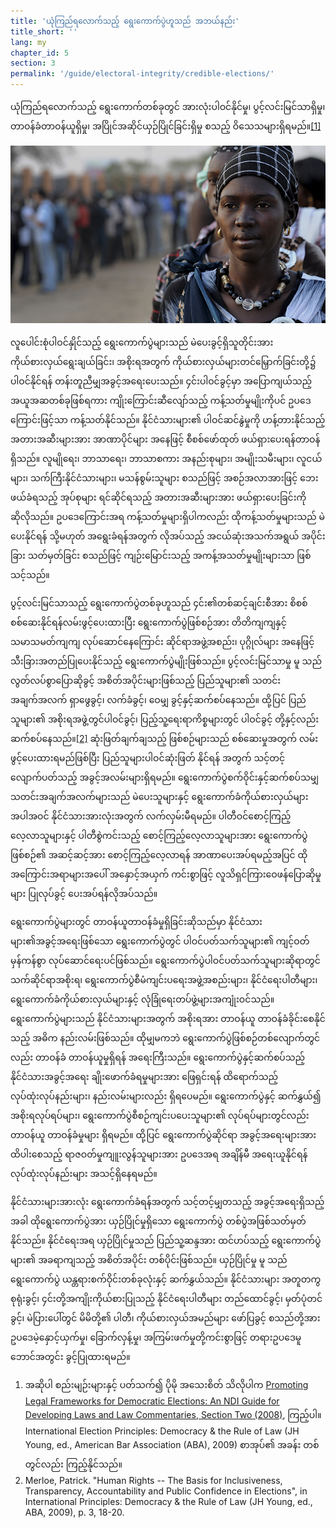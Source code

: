 ```yaml
---
title: 'ယုံကြည်ရလောက်သည့် ရွေးကောက်ပွဲဟူသည် အဘယ်နည်း'
title_short: ''
lang: my
chapter_id: 5
section: 3
permalink: '/guide/electoral-integrity/credible-elections/'
---
```


ယုံကြည်ရလောက်သည့် ရွေးကောက်တစ်ခုတွင် အားလုံးပါဝင်နိုင်မှု၊ ပွင့်လင်းမြင်သာရှိမှု၊ တာဝန်ခံတာဝန်ယူရှိမှု၊ အပြိုင်အဆိုင်ယှဉ်ပြိုင်ခြင်းရှိမှု စသည့် ဝိသေသများရှိရမည်။[\[1\]](#footnote-1)

![ကုလသမဂ္ဂဓါတ်ပုံ, Tim McKulka](/assets/images/guide/UN-Photo-Tim-McKulka-460567.jpg)

လူပေါင်းစုံပါဝင်နှိုင်သည့် ရွေးကောက်ပွဲများသည် မဲပေးခွင့်ရှိသူတိုင်းအား ကိုယ်စားလှယ်ရွေးချယ်ခြင်း၊ အစိုးရအတွက် ကိုယ်စားလှယ်များတင်မြှောက်ခြင်းတို့၌ ပါဝင်နိုင်ရန် တန်းတူညီမျှအခွင့်အရေးပေးသည်။ ၄င်းပါဝင်ခွင့်မှာ အပြောကျယ်သည့် အယူအဆတစ်ခုဖြစ်ရကား ကျိုးကြောင်းဆီလျော်သည့် ကန့်သတ်မှုမျိုးကိုပင် ဥပဒေကြောင်းဖြင့်သာ ကန့်သတ်နိုင်သည်။ နိုင်ငံသားများ၏ ပါဝင်ဆင်နွဲမှုကို ဟန့်တားနိုင်သည့် အတားအဆီးများအား အာဏာပိုင်များ အနေဖြင့် စီစစ်ဖော်ထုတ် ဖယ်ရှားပေးရန်တာဝန်ရှိသည်။ လူမျိုရေး၊ ဘာသာရေး၊ ဘာသာစကား အနည်းစုများ၊ အမျိုးသမီးများ၊ လူငယ်များ၊ သက်ကြီးနိုင်ငံသားများ၊ မသန်စွမ်းသူများ စသည်ဖြင့် အစဉ်အလာအားဖြင့် ဘေးဖယ်ခံရသည့် အုပ်စုများ ရင်ဆိုင်ရသည့် အတားအဆီးများအား ဖယ်ရှားပေးခြင်းကို ဆိုလိုသည်။ ဥပဒေကြောင်းအရ ကန့်သတ်မှုများရှိပါကလည်း ထိုကန့်သတ်မှုများသည် မဲပေးနိုင်ရန် သို့မဟုတ် အရွေးခံရန်အတွက် လိုအပ်သည့် အငယ်ဆုံးအသက်အရွယ် အပိုင်းခြား သတ်မှတ်ခြင်း စသည်ဖြင့် ကျဉ်းမြောင်းသည့် အကန့်အသတ်မှုမျိုးများသာ ဖြစ်သင့်သည်။

ပွင့်လင်းမြင်သာသည့် ရွေးကောက်ပွဲတစ်ခုဟူသည် ၄င်း၏တစ်ဆင့်ချင်းစီအား စိစစ် စစ်ဆေးနိုင်ရန်လမ်းဖွင့်ပေးထားပြီး ရွေးကောက်ပွဲဖြစ်စဉ်အား တိတိကျကျနှင့် သမာသမတ်ကျကျ လုပ်ဆောင်နေကြောင်း ဆိုင်ရာအဖွဲ့အစည်း၊ ပုဂ္ဂိုလ်များ အနေဖြင့် သီးခြားအတည်ပြုပေးနိုင်သည့် ရွေးကောက်ပွဲမျိုးဖြစ်သည်။ ပွင့်လင်းမြင်သာမှု မူ သည် လွတ်လပ်စွာပြောဆိုခွင့် အစိတ်အပိုင်းများဖြစ်သည့် ပြည်သူများ၏ သတင်းအချက်အလက် ရှာဖွေခွင့်၊ လက်ခံခွင့်၊ ဝေမျှ ခွင့်နှင့်ဆက်စပ်နေသည်။ ထို့ပြင် ပြည်သူများ၏ အစိုးရအဖွဲ့တွင်ပါဝင်ခွင့်၊ ပြည့်သူ့ရေးရာကိစ္စများတွင် ပါဝင်ခွင့် တို့နှင့်လည်းဆက်စပ်နေသည်။[\[2\]](#footnote-2) ဆုံးဖြတ်ချက်ချသည့် ဖြစ်စဉ်များသည် စစ်ဆေးမှုအတွက် လမ်းဖွင့်ပေးထားရမည်ဖြစ်ပြီး ပြည်သူများပါဝင်ဆုံးဖြတ် နိုင်ရန် အတွက် သင့်တင့်လျောက်ပတ်သည့် အခွင့်အလမ်းများရှိရမည်။ ရွေးကောက်ပွဲစက်ဝိုင်းနှင့်ဆက်စပ်သမျှ သတင်းအချက်အလက်များသည် မဲပေးသူများနှင့် ရွေးကောက်ခံကိုယ်စားလှယ်များအပါအဝင် နိုင်ငံသားအားလုံးအတွက် လက်လှမ်းမီရမည်။ ပါတီဝင်စောင့်ကြည့်လေ့လာသူများနှင့် ပါတီစွဲကင်းသည့် စောင့်ကြည့်လေ့လာသူများအား ရွေးကောက်ပွဲဖြစ်စဉ်၏ အဆင့်ဆင့်အား စောင့်ကြည့်လေ့လာရန် အာဏာပေးအပ်ရမည့်အပြင် ထိုအကြောင်းအရာများအပေါ် အနှောင့်အယှက် ကင်းစွာဖြင့် လူသိရှင်ကြားဝေဖန်ပြောဆိုမှုများ ပြုလုပ်ခွင့် ပေးအပ်ရန်လိုအပ်သည်။

ရွေးကောက်ပွဲများတွင် တာဝန်ယူတာဝန်ခံမှုရှိခြင်းဆိုသည်မှာ နိုင်ငံသားများ၏အခွင့်အရေးဖြစ်သော ရွေးကောက်ပွဲတွင် ပါဝင်ပတ်သက်သူများ၏ ကျင့်ဝတ်မှန်ကန်စွာ လုပ်ဆောင်ရေးပင်ဖြစ်သည်။ ရွေးကောက်ပွဲပါဝင်ပတ်သက်သူများဆိုရာတွင် သက်ဆိုင်ရာအစိုးရ၊ ရွေးကောက်ပွဲစီမံကျင်းပရေးအဖွဲ့အစည်းများ၊ နိုင်ငံရေးပါတီများ၊ ရွေးကောက်ခံကိုယ်စားလှယ်များနှင့် လုံခြုံရေးတပ်ဖွဲ့များအကျုံးဝင်သည်။ ရွေးကောက်ပွဲများသည် နိုင်ငံသားများအတွက် အစိုးရအား တာဝန်ယူ တာဝန်ခံခိုင်းစေနိုင်သည့် အဓိက နည်းလမ်းဖြစ်သည်။ ထိုမျှမကဘဲ ရွေးကောက်ပွဲဖြစ်စဉ်တစ်လျောက်တွင်လည်း တာဝန်ခံ တာဝန်ယူမှုရှိရန် အရေးကြီးသည်။ ရွေးကောက်ပွဲနှင့်ဆက်စပ်သည့် နိုင်ငံသားအခွင့်အရေး ချိုးဖောက်ခံရမှုများအား ဖြေရှင်းရန် ထိရောက်သည့် လုပ်ထုံးလုပ်နည်းများ၊ နည်းလမ်းများလည်း ရှိရပေမည်။ ရွေးကောက်ပွဲနှင့် ဆက်နွှယ်၍ အစိုးရလုပ်ရပ်များ၊ ရွေးကောက်ပွဲစီစဉ်ကျင်းပပေးသူများ၏ လုပ်ရပ်များတွင်လည်း တာဝန်ယူ တာဝန်ခံမှုများ ရှိရမည်။ ထို့ပြင် ရွေးကောက်ပွဲဆိုင်ရာ အခွင့်အရေးများအား ထိပါးစေသည့် ရာဇဝတ်မှုကျူးလွန်သူများအား ဥပဒေအရ အချိန်မီ အရေးယူနိုင်ရန် လုပ်ထုံးလုပ်နည်းများ အသင့်ရှိနေရမည်။

နိုင်ငံသားများအားလုံး ရွေးကောက်ခံရန်အတွက် သင့်တင့်မျှတသည့် အခွင့်အရေးရှိသည့်အခါ ထိုရွေးကောက်ပွဲအား ယှဉ်ပြိုင်မှုရှိသော ရွေးကောက်ပွဲ တစ်ပွဲအဖြစ်သတ်မှတ်နိုင်သည်။ နိုင်ငံရေးအရ ယှဉ်ပြိုင်မှုသည် ပြည်သူ့ဆန္ဒအား ထင်ဟပ်သည့် ရွေးကောက်ပွဲများ၏ အခရာကျသည့် အစိတ်အပိုင်း တစ်ပိုင်းဖြစ်သည်။ ယှဉ်ပြိုင်မှု မူ သည် ရွေးကောက်ပွဲ ယန္တရားစက်ဝိုင်းတစ်ခုလုံးနှင့် ဆက်နွှယ်သည်။ နိုင်ငံသားများ အတူတကွစုရုံးခွင့်၊ ၄င်းတို့အကျိုးကိုယ်စားပြုသည့် နိုင်ငံရေးပါတီများ တည်ထောင်ခွင့်၊ မှတ်ပုံတင်ခွင့်၊ မဲပြားပေါ်တွင် မိမိတို့၏ ပါတီ၊ ကိုယ်စားလှယ်အမည်များ ဖော်ပြခွင့် စသည်တို့အား ဥပဒေမဲ့နှောင့်ယှက်မှု၊ ခြောက်လှန့်မှု၊ အကြမ်းဖက်မှုတို့ကင်းစွာဖြင့် တရားဥပဒေမူဘောင်အတွင်း ခွင့်ပြုထားရမည်။

1.  [](#reference-1)အဆိုပါ စည်းမျဉ်းများနှင့် ပတ်သက်၍ ပိုမို အသေးစိတ် သိလိုပါက [Promoting Legal Frameworks for Democratic Elections: An NDI Guide for Developing Laws and Law Commentaries, Section Two (2008)](https://www.ndi.org/node/14905), ကြည့်ပါ။ International Election Principles: Democracy & the Rule of Law (JH Young, ed., American Bar Association (ABA), 2009) စာအုပ်၏ အခန်း တစ် တွင်လည်း ကြည့်နိုင်သည်။
2.  [](#reference-2)Merloe, Patrick. "Human Rights -- The Basis for Inclusiveness, Transparency, Accountability and Public Confidence in Elections", in International Principles: Democracy & the Rule of Law (JH Young, ed., ABA, 2009), p. 3, 18-20.

